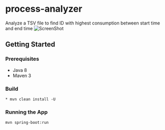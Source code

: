# process-analyzer
Analyze a TSV file to find ID with highest consumption between start time and end time
![ScreenShot](https://github.com/usegutierrez/process-analyzer/blob/master/src/main/resources/screenshot.png)
## Getting Started

### Prerequisites
* Java 8
* Maven 3

### Build
```
* mvn clean install -U
```

### Running the App
```
mvn spring-boot:run
```


  
